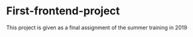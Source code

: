 # First-frontend-project
This project is given as a final assignment of the summer training in 2019 
